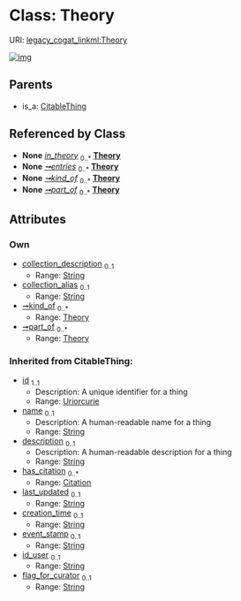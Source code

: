 
# Class: Theory



URI: [legacy_cogat_linkml:Theory](https://w3id.org/rwblair/legacy-cogat-linkml/Theory)


[![img](https://yuml.me/diagram/nofunky;dir:TB/class/[Theory]<part_of%200..*-%20[Theory&#124;collection_description:string%20%3F;collection_alias:string%20%3F;last_updated(i):string%20%3F;creation_time(i):string%20%3F;event_stamp(i):string%20%3F;id_user(i):string%20%3F;flag_for_curator(i):string%20%3F;id(i):uriorcurie;name(i):string%20%3F;description(i):string%20%3F],[Theory]<kind_of%200..*-%20[Theory],[Assertion]-%20in_theory%200..*>[Theory],[TheoryCollection]++-%20entries%200..*>[Theory],[CitableThing]^-[Theory],[TheoryCollection],[Citation],[CitableThing],[Assertion])](https://yuml.me/diagram/nofunky;dir:TB/class/[Theory]<part_of%200..*-%20[Theory&#124;collection_description:string%20%3F;collection_alias:string%20%3F;last_updated(i):string%20%3F;creation_time(i):string%20%3F;event_stamp(i):string%20%3F;id_user(i):string%20%3F;flag_for_curator(i):string%20%3F;id(i):uriorcurie;name(i):string%20%3F;description(i):string%20%3F],[Theory]<kind_of%200..*-%20[Theory],[Assertion]-%20in_theory%200..*>[Theory],[TheoryCollection]++-%20entries%200..*>[Theory],[CitableThing]^-[Theory],[TheoryCollection],[Citation],[CitableThing],[Assertion])

## Parents

 *  is_a: [CitableThing](CitableThing.md)

## Referenced by Class

 *  **None** *[in_theory](in_theory.md)*  <sub>0..\*</sub>  **[Theory](Theory.md)**
 *  **None** *[➞entries](theoryCollection__entries.md)*  <sub>0..\*</sub>  **[Theory](Theory.md)**
 *  **None** *[➞kind_of](theory__kind_of.md)*  <sub>0..\*</sub>  **[Theory](Theory.md)**
 *  **None** *[➞part_of](theory__part_of.md)*  <sub>0..\*</sub>  **[Theory](Theory.md)**

## Attributes


### Own

 * [collection_description](collection_description.md)  <sub>0..1</sub>
     * Range: [String](types/String.md)
 * [collection_alias](collection_alias.md)  <sub>0..1</sub>
     * Range: [String](types/String.md)
 * [➞kind_of](theory__kind_of.md)  <sub>0..\*</sub>
     * Range: [Theory](Theory.md)
 * [➞part_of](theory__part_of.md)  <sub>0..\*</sub>
     * Range: [Theory](Theory.md)

### Inherited from CitableThing:

 * [id](id.md)  <sub>1..1</sub>
     * Description: A unique identifier for a thing
     * Range: [Uriorcurie](types/Uriorcurie.md)
 * [name](name.md)  <sub>0..1</sub>
     * Description: A human-readable name for a thing
     * Range: [String](types/String.md)
 * [description](description.md)  <sub>0..1</sub>
     * Description: A human-readable description for a thing
     * Range: [String](types/String.md)
 * [has_citation](has_citation.md)  <sub>0..\*</sub>
     * Range: [Citation](Citation.md)
 * [last_updated](last_updated.md)  <sub>0..1</sub>
     * Range: [String](types/String.md)
 * [creation_time](creation_time.md)  <sub>0..1</sub>
     * Range: [String](types/String.md)
 * [event_stamp](event_stamp.md)  <sub>0..1</sub>
     * Range: [String](types/String.md)
 * [id_user](id_user.md)  <sub>0..1</sub>
     * Range: [String](types/String.md)
 * [flag_for_curator](flag_for_curator.md)  <sub>0..1</sub>
     * Range: [String](types/String.md)
